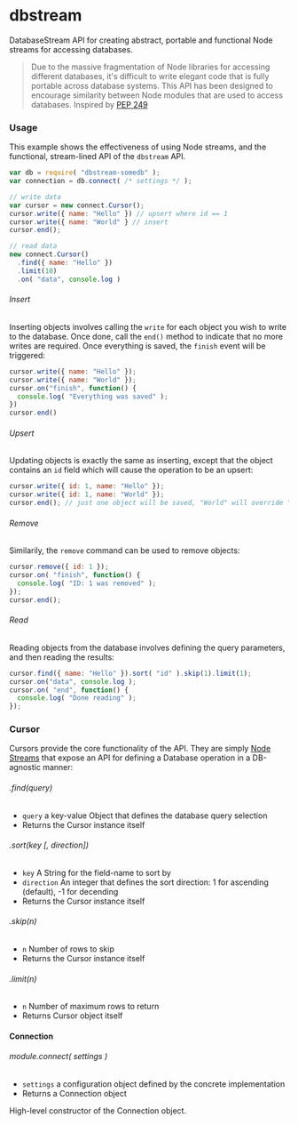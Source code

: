 dbstream
========

DatabaseStream API for creating abstract, portable and functional Node streams for accessing databases.

> Due to the massive fragmentation of Node libraries for accessing different databases, it's difficult to write elegant code that is fully portable across database systems. This API has been designed to encourage similarity between Node modules that are used to access databases. Inspired by [PEP 249](http://legacy.python.org/dev/peps/pep-0249/)

### Usage

This example shows the effectiveness of using Node streams, and the functional, stream-lined API of the `dbstream` API.

```javascript
var db = require( "dbstream-somedb" );
var connection = db.connect( /* settings */ );

// write data
var cursor = new connect.Cursor(); 
cursor.write({ name: "Hello" }) // upsert where id == 1
cursor.write({ name: "World" } // insert
cursor.end();

// read data
new connect.Cursor()
  .find({ name: "Hello" })
  .limit(10)
  .on( "data", console.log ) 
```

###### Insert

Inserting objects involves calling the `write` for each object you wish to write to the database. Once done, call the `end()` method to indicate that no more writes are required. Once everything is saved, the `finish` event will be triggered:

```javascript
cursor.write({ name: "Hello" });
cursor.write({ name: "World" });
cursor.on("finish", function() {
  console.log( "Everything was saved" );
})
cursor.end()
```

###### Upsert

Updating objects is exactly the same as inserting, except that the object contains an `id` field which will cause the operation to be an upsert:

```javascript
cursor.write({ id: 1, name: "Hello" });
cursor.write({ id: 1, name: "World" });
cursor.end(); // just one object will be saved, "World" will override "Hello"
```

###### Remove

Similarily, the `remove` command can be used to remove objects:

```javascript
cursor.remove({ id: 1 });
cursor.on( "finish", function() {
  console.log( "ID: 1 was removed" );
});
cursor.end();
```

###### Read

Reading objects from the database involves defining the query parameters, and then reading the results:


```javascript
cursor.find({ name: "Hello" }).sort( "id" ).skip(1).limit(1);
cursor.on("data", console.log );
cursor.on( "end", function() {
  console.log( "Done reading" );
});
```


### Cursor

Cursors provide the core functionality of the API. They are simply [Node Streams](http://nodejs.org/api/stream.html#stream_class_stream_duplex) that expose an API for defining a Database operation in a DB-agnostic manner:

###### .find(query)

* `query` a key-value Object that defines the database query selection
* Returns the Cursor instance itself


###### .sort(key [, direction])

* `key` A String for the field-name to sort by
* `direction` An integer that defines the sort direction: 1 for ascending (default), -1 for decending
* Returns the Cursor instance itself

###### .skip(n)

* `n` Number of rows to skip
* Returns the Cursor instance itself


###### .limit(n)

* `n` Number of maximum rows to return
* Returns Cursor object itself

#### Connection

###### module.connect( settings )

* `settings` a configuration object defined by the concrete implementation
* Returns a Connection object 

High-level constructor of the Connection object. 

